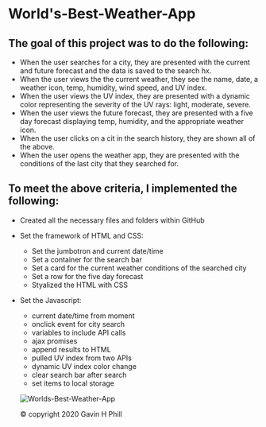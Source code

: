 # World's-Best-Weather-App


## The goal of this project was to do the following:
- When the user searches for a city, they are presented with the current and future forecast and the data is saved to the search hx.
- When the user views the the current weather, they see the name,  date, a weather icon, temp, humidity, wind speed, and UV index.
- When the user views the UV index, they are presented with a dynamic color representing the severity of the UV rays: light, moderate, severe.
- When the user views the future forecast, they are presented with a five day forecast displaying temp, humidity, and the appropriate weather icon.
- When the user clicks on a cit in the search history, they are shown all of the above.
- When the user opens the weather app, they are presented with the conditions of the last city that they searched for.

## To meet the above criteria, I implemented the following:
- Created all the necessary files and folders within GitHub
- Set the framework of HTML and CSS:
  - Set the jumbotron and current date/time
  - Set a container for the search bar
  - Set a card for the current weather conditions of the searched city
  - Set a row for the five day forecast
  - Styalized the HTML with CSS

- Set the Javascript:
  - current date/time from moment
  - onclick event for city search
  - variables to include API calls
  - ajax promises
  - append results to HTML
  - pulled UV index from two APIs
  - dynamic UV index color change
  - clear search bar after search
  - set items to local storage
  
  ![
Worlds-Best-Weather-App](https://github.com/carpegavin/The-Number-1-Work-Day-Scheduler/blob/main/assets/img/Screenshot%202020-11-13%20201048.jpg?raw=true)
  
  © copyright 2020 Gavin H Phill
